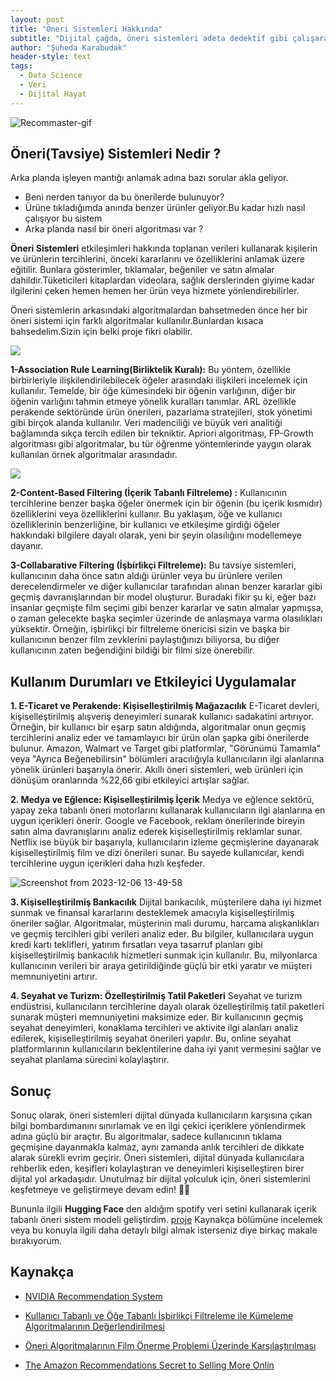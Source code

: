 ```yaml
---
layout: post
title: "Öneri Sistemleri Hakkında"
subtitle: "Dijital çağda, öneri sistemleri adeta dedektif gibi çalışarak kullanıcıların izlerini takip ediyor ve en sevdikleri içerikleri önlerine seriyor. Bu yazıda, teknolojinin detektifleri olarak kabul edilen öneri sistemlerinin sırlarına bir göz atacağız. Kullanıcıların sanal dünyada iz bıraktığı her adımda, bu algoritmalar nasıl esrarengiz bir şekilde ortaya çıkıyor? 🕵️‍♂️🔍"
author: "Şuheda Karabudak"
header-style: text
tags:
  - Data Science
  - Veri
  - Dijital Hayat
---
```


![Recommaster-gif](https://github.com/suhedakarabudak/suhedakarabudak.github.io/assets/100937634/11332841-f1ce-40e9-ba5c-01ec71500ccc)


Öneri(Tavsiye) Sistemleri Nedir ?
--
Arka planda işleyen mantığı anlamak adına bazı sorular akla geliyor.
- Beni nerden tanıyor da bu önerilerde bulunuyor?
- Ürüne tıkladığımda anında benzer ürünler geliyor.Bu kadar hızlı nasıl çalışıyor bu sistem
- Arka planda nasıl bir öneri algoritması var ?
  
**Öneri Sistemleri** etkileşimleri hakkında toplanan verileri kullanarak kişilerin ve ürünlerin tercihlerini, önceki kararlarını ve özelliklerini anlamak üzere eğitilir. Bunlara gösterimler, tıklamalar, beğeniler ve satın almalar dahildir.Tüketicileri kitaplardan videolara, sağlık derslerinden giyime kadar ilgilerini çeken hemen hemen her ürün veya hizmete yönlendirebilirler.

Öneri sistemlerin arkasındaki algoritmalardan bahsetmeden önce her bir öneri sistemi için farklı algoritmalar kullanılır.Bunlardan kısaca bahsedelim.Sizin için belki proje fikri olabilir.

![](https://miro.medium.com/v2/resize:fit:640/format:webp/0*GtWBC5QD3rbFPZSG.jpg)

**1-Association Rule Learning(Birliktelik Kuralı):** Bu yöntem, özellikle birbirleriyle ilişkilendirilebilecek öğeler arasındaki ilişkileri incelemek için kullanılır. Temelde, bir öğe kümesindeki bir öğenin varlığının, diğer bir öğenin varlığını tahmin etmeye yönelik kuralları tanımlar.
ARL özellikle perakende sektöründe ürün önerileri, pazarlama stratejileri, stok yönetimi gibi birçok alanda kullanılır. Veri madenciliği ve büyük veri analitiği bağlamında sıkça tercih edilen bir tekniktir. Apriori algoritması, FP-Growth algoritması gibi algoritmalar, bu tür öğrenme yöntemlerinde yaygın olarak kullanılan örnek algoritmalar arasındadır.

![](https://cdn.sanity.io/images/oaglaatp/production/a2fc251dcb1ad9ce9b8a82b182c6186d5caba036-1200x800.png?w=1200&h=800&auto=format)

**2-Content-Based Filtering (İçerik Tabanlı Filtreleme) :** Kullanıcının tercihlerine benzer başka öğeler önermek için bir öğenin (bu içerik kısmıdır) özelliklerini veya özelliklerini kullanır. Bu yaklaşım, öğe ve kullanıcı özelliklerinin benzerliğine, bir kullanıcı ve etkileşime girdiği öğeler hakkındaki bilgilere dayalı olarak, yeni bir şeyin olasılığını modellemeye dayanır. 

**3-Collabarative Filtering (İşbirlikçi Filtreleme):** Bu tavsiye sistemleri, kullanıcının daha önce satın aldığı ürünler veya bu ürünlere verilen derecelendirmeler ve diğer kullanıcılar tarafından alınan benzer kararlar gibi geçmiş davranışlarından bir model oluşturur. Buradaki fikir şu ki, eğer bazı insanlar geçmişte film seçimi gibi benzer kararlar ve satın almalar yapmışsa, o zaman gelecekte başka seçimler üzerinde de anlaşmaya varma olasılıkları yüksektir. Örneğin, işbirlikçi bir filtreleme önericisi sizin ve başka bir kullanıcının benzer film zevklerini paylaştığınızı biliyorsa, bu diğer kullanıcının zaten beğendiğini bildiği bir filmi size önerebilir.

Kullanım Durumları ve Etkileyici Uygulamalar
--

**1. E-Ticaret ve Perakende: Kişiselleştirilmiş Mağazacılık**
E-Ticaret devleri, kişiselleştirilmiş alışveriş deneyimleri sunarak kullanıcı sadakatini artırıyor. Örneğin, bir kullanıcı bir eşarp satın aldığında, algoritmalar onun geçmiş tercihlerini analiz eder ve tamamlayıcı bir ürün olan şapka gibi önerilerde bulunur. Amazon, Walmart ve Target gibi platformlar, "Görünümü Tamamla" veya "Ayrıca Beğenebilirsin" bölümleri aracılığıyla kullanıcıların ilgi alanlarına yönelik ürünleri başarıyla önerir. Akıllı öneri sistemleri, web ürünleri için dönüşüm oranlarında %22,66 gibi etkileyici artışlar sağlar.

**2. Medya ve Eğlence: Kişiselleştirilmiş İçerik**
Medya ve eğlence sektörü, yapay zeka tabanlı öneri motorlarını kullanarak kullanıcıların ilgi alanlarına en uygun içerikleri önerir. Google ve Facebook, reklam önerilerinde bireyin satın alma davranışlarını analiz ederek kişiselleştirilmiş reklamlar sunar. Netflix ise büyük bir başarıyla, kullanıcıların izleme geçmişlerine dayanarak kişiselleştirilmiş film ve dizi önerileri sunar. Bu sayede kullanıcılar, kendi tercihlerine uygun içerikleri daha hızlı keşfeder.

![Screenshot from 2023-12-06 13-49-58](https://github.com/suhedakarabudak/suhedakarabudak.github.io/assets/100937634/6c1e0205-137d-4bad-bc06-b6e9e23a41f5)

**3. Kişiselleştirilmiş Bankacılık**
Dijital bankacılık, müşterilere daha iyi hizmet sunmak ve finansal kararlarını desteklemek amacıyla kişiselleştirilmiş öneriler sağlar. Algoritmalar, müşterinin mali durumu, harcama alışkanlıkları ve geçmiş tercihleri gibi verileri analiz eder. Bu bilgiler, kullanıcılara uygun kredi kartı teklifleri, yatırım fırsatları veya tasarruf planları gibi kişiselleştirilmiş bankacılık hizmetleri sunmak için kullanılır. Bu, milyonlarca kullanıcının verileri bir araya getirildiğinde güçlü bir etki yaratır ve müşteri memnuniyetini artırır.

**4. Seyahat ve Turizm: Özelleştirilmiş Tatil Paketleri**
Seyahat ve turizm endüstrisi, kullanıcıların tercihlerine dayalı olarak özelleştirilmiş tatil paketleri sunarak müşteri memnuniyetini maksimize eder. Bir kullanıcının geçmiş seyahat deneyimleri, konaklama tercihleri ve aktivite ilgi alanları analiz edilerek, kişiselleştirilmiş seyahat önerileri yapılır. Bu, online seyahat platformlarının kullanıcıların beklentilerine daha iyi yanıt vermesini sağlar ve seyahat planlama sürecini kolaylaştırır.


Sonuç
--
Sonuç olarak, öneri sistemleri dijital dünyada kullanıcıların karşısına çıkan bilgi bombardımanını sınırlamak ve en ilgi çekici içeriklere yönlendirmek adına güçlü bir araçtır. Bu algoritmalar, sadece kullanıcının tıklama geçmişine dayanmakla kalmaz, aynı zamanda anlık tercihleri de dikkate alarak sürekli evrim geçirir. Öneri sistemleri, dijital dünyada kullanıcılara rehberlik eden, keşifleri kolaylaştıran ve deneyimleri kişiselleştiren birer dijital yol arkadaşıdır. Unutulmaz bir dijital yolculuk için, öneri sistemlerini keşfetmeye ve geliştirmeye devam edin! 🚀🔮

Bununla ilgili **Hugging Face** den aldığım spotify veri setini kullanarak içerik tabanlı öneri sistem modeli geliştirdim. [proje](https://github.com/suhedakarabudak/Data-Science/blob/master/recommender/content.py)
Kaynakça bölümüne incelemek veya bu konuyla ilgili daha detaylı bilgi almak isterseniz diye birkaç makale bırakıyorum.


Kaynakça
--

- [NVIDIA Recommendation System](https://www.nvidia.com/en-us/glossary/data-science/recommendation-system/)
  

- [Kullanıcı Tabanlı ve Öğe Tabanlı İşbirlikçi Filtreleme ile Kümeleme Algoritmalarının Değerlendirilmesi](https://dergipark.org.tr/tr/download/article-file/2012249)
  

- [Öneri Algoritmalarının Film Önerme Problemi Üzerinde Karşılaştırılması](https://dergipark.org.tr/en/download/article-file/1640671)
  

- [The Amazon Recommendations Secret to Selling More Onlin](https://www.rejoiner.com/resources/amazon-recommendations-secret-selling-online)




